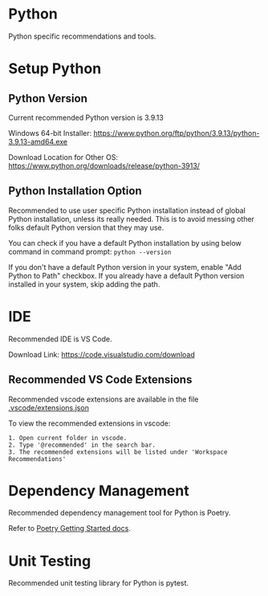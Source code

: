 # Python
Python specific recommendations and tools.

# Setup Python

## Python Version
Current recommended Python version is 3.9.13

Windows 64-bit Installer: https://www.python.org/ftp/python/3.9.13/python-3.9.13-amd64.exe

Download Location for Other OS: https://www.python.org/downloads/release/python-3913/

## Python Installation Option
Recommended to use user specific Python installation instead of global Python installation, unless its really needed. This is to avoid messing other folks default Python version that they may use.

You can check if you have a default Python installation by using below command in command prompt:
`python --version`

If you don't have a default Python version in your system, enable "Add Python to Path" checkbox. If you already have a default Python version installed in your system, skip adding the path.

# IDE
Recommended IDE is VS Code.

Download Link: https://code.visualstudio.com/download​

## Recommended VS Code Extensions
Recommended vscode extensions are available in the file [.vscode/extensions.json](.vscode/extensions.json)

To view the recommended extensions in vscode:

    1. Open current folder in vscode.
    2. Type '@recommended' in the search bar.
    3. The recommended extensions will be listed under 'Workspace Recommendations'

# Dependency Management
Recommended dependency management tool for Python is Poetry.

Refer to [Poetry Getting Started docs](getting_started_docs/poetry_getting_started.md).

# Unit Testing
Recommended unit testing library for Python is pytest. 